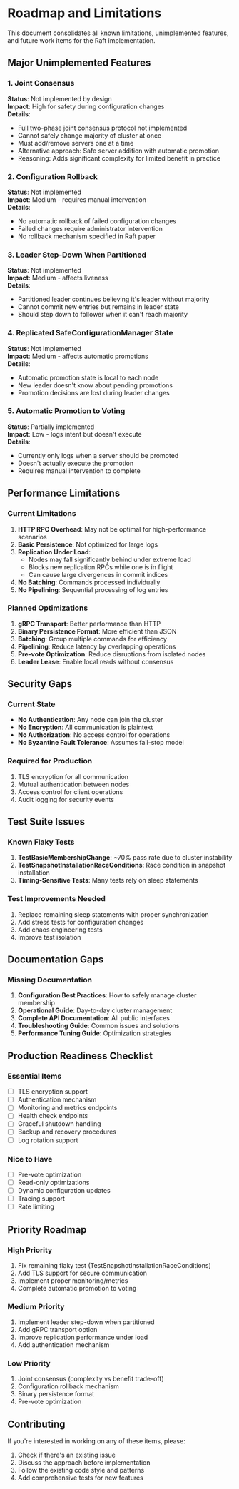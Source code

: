 # Roadmap and Limitations

This document consolidates all known limitations, unimplemented features, and future work items for the Raft implementation.

## Major Unimplemented Features

### 1. Joint Consensus
**Status**: Not implemented by design  
**Impact**: High for safety during configuration changes  
**Details**: 
- Full two-phase joint consensus protocol not implemented
- Cannot safely change majority of cluster at once
- Must add/remove servers one at a time
- Alternative approach: Safe server addition with automatic promotion
- Reasoning: Adds significant complexity for limited benefit in practice

### 2. Configuration Rollback
**Status**: Not implemented  
**Impact**: Medium - requires manual intervention  
**Details**:
- No automatic rollback of failed configuration changes
- Failed changes require administrator intervention
- No rollback mechanism specified in Raft paper

### 3. Leader Step-Down When Partitioned
**Status**: Not implemented  
**Impact**: Medium - affects liveness  
**Details**:
- Partitioned leader continues believing it's leader without majority
- Cannot commit new entries but remains in leader state
- Should step down to follower when it can't reach majority

### 4. Replicated SafeConfigurationManager State
**Status**: Not implemented  
**Impact**: Medium - affects automatic promotions  
**Details**:
- Automatic promotion state is local to each node
- New leader doesn't know about pending promotions
- Promotion decisions are lost during leader changes

### 5. Automatic Promotion to Voting
**Status**: Partially implemented  
**Impact**: Low - logs intent but doesn't execute  
**Details**:
- Currently only logs when a server should be promoted
- Doesn't actually execute the promotion
- Requires manual intervention to complete

## Performance Limitations

### Current Limitations
1. **HTTP RPC Overhead**: May not be optimal for high-performance scenarios
2. **Basic Persistence**: Not optimized for large logs
3. **Replication Under Load**: 
   - Nodes may fall significantly behind under extreme load
   - Blocks new replication RPCs while one is in flight
   - Can cause large divergences in commit indices
4. **No Batching**: Commands processed individually
5. **No Pipelining**: Sequential processing of log entries

### Planned Optimizations
1. **gRPC Transport**: Better performance than HTTP
2. **Binary Persistence Format**: More efficient than JSON
3. **Batching**: Group multiple commands for efficiency
4. **Pipelining**: Reduce latency by overlapping operations
5. **Pre-vote Optimization**: Reduce disruptions from isolated nodes
6. **Leader Lease**: Enable local reads without consensus

## Security Gaps

### Current State
- **No Authentication**: Any node can join the cluster
- **No Encryption**: All communication is plaintext
- **No Authorization**: No access control for operations
- **No Byzantine Fault Tolerance**: Assumes fail-stop model

### Required for Production
1. TLS encryption for all communication
2. Mutual authentication between nodes
3. Access control for client operations
4. Audit logging for security events

## Test Suite Issues

### Known Flaky Tests
1. **TestBasicMembershipChange**: ~70% pass rate due to cluster instability
2. **TestSnapshotInstallationRaceConditions**: Race condition in snapshot installation
3. **Timing-Sensitive Tests**: Many tests rely on sleep statements

### Test Improvements Needed
1. Replace remaining sleep statements with proper synchronization
2. Add stress tests for configuration changes
3. Add chaos engineering tests
4. Improve test isolation

## Documentation Gaps

### Missing Documentation
1. **Configuration Best Practices**: How to safely manage cluster membership
2. **Operational Guide**: Day-to-day cluster management
3. **Complete API Documentation**: All public interfaces
4. **Troubleshooting Guide**: Common issues and solutions
5. **Performance Tuning Guide**: Optimization strategies

## Production Readiness Checklist

### Essential Items
- [ ] TLS encryption support
- [ ] Authentication mechanism
- [ ] Monitoring and metrics endpoints
- [ ] Health check endpoints
- [ ] Graceful shutdown handling
- [ ] Backup and recovery procedures
- [ ] Log rotation support

### Nice to Have
- [ ] Pre-vote optimization
- [ ] Read-only optimizations
- [ ] Dynamic configuration updates
- [ ] Tracing support
- [ ] Rate limiting

## Priority Roadmap

### High Priority
1. Fix remaining flaky test (TestSnapshotInstallationRaceConditions)
2. Add TLS support for secure communication
3. Implement proper monitoring/metrics
4. Complete automatic promotion to voting

### Medium Priority
1. Implement leader step-down when partitioned
2. Add gRPC transport option
3. Improve replication performance under load
4. Add authentication mechanism

### Low Priority
1. Joint consensus (complexity vs benefit trade-off)
2. Configuration rollback mechanism
3. Binary persistence format
4. Pre-vote optimization

## Contributing

If you're interested in working on any of these items, please:
1. Check if there's an existing issue
2. Discuss the approach before implementation
3. Follow the existing code style and patterns
4. Add comprehensive tests for new features